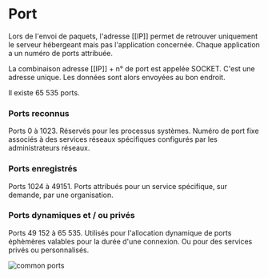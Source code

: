 
# Port
Lors de l'envoi de paquets, l'adresse [[IP]] permet de retrouver uniquement le serveur hébergeant mais pas l'application concernée. 
Chaque application a un numéro de ports attribuée. 

La combinaison adresse [[IP]] + n° de port est appelée SOCKET. C'est une adresse unique. 
Les données sont alors envoyées au bon endroit.

Il existe 65 535 ports.

### Ports reconnus
Ports 0 à 1023.
Réservés pour les processus systèmes. 
Numéro de port fixe associés à des services réseaux spécifiques configurés par les administrateurs réseaux.

### Ports enregistrés
Ports 1024 à 49151.
Ports attribués pour un service spécifique, sur demande, par une organisation.

### Ports dynamiques et / ou privés
Ports 49 152 à 65 535.
Utilisés pour l'allocation dynamique de ports éphèmères valables pour la durée d'une connexion. Ou pour des services privés ou personnalisés.

![common ports](https://i.pinimg.com/564x/87/28/0d/87280dc410faef7f7b78b06d323fa964.jpg)